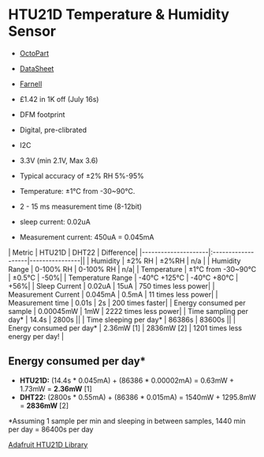 # HTU21D Temperature & Humidity Sensor

- [OctoPart](https://octopart.com/htu21d-measurement+specialties-30374934)
- [DataSheet](http://datasheet.octopart.com/HTU21D-Measurement-Specialites-datasheet-22149496.pdf)
- [Farnell](http://uk.farnell.com/measurement-specialties/htu21d/humidity-digital-3-rh-dfn-6/dp/2393536?CMP=GRHB-OCTOPART)


- £1.42 in 1K off (July 16s)
- DFM footprint
- Digital, pre-clibrated
- I2C
- 3.3V (min 2.1V, Max 3.6)
- Typical accuracy of ±2% RH 5%-95%
- Temperature:  ±1°C from -30~90°C.
- 2 - 15 ms measurement time (8-12bit)
- sleep current: 0.02uA
- Measurement current: 450uA = 0.045mA

| Metric              | HTU21D             | DHT22          | Difference|
|---------------------|:-------------------|----------------||
| Humidity            | ±2% RH             |  ±2%RH         | n/a |
| Humidity Range      | 0-100% RH          |  0-100% RH     | n/a|
| Temperature         | ±1°C from -30~90°C |  ±0.5°C        | -50%|
| Temperature Range   | -40°C +125°C       |  -40°C +80°C   | +56%|
| Sleep Current       | 0.02uA             |  15uA          | 750 times less power|
| Measurement Current | 0.045mA            |  0.5mA         | 11 times less power|
| Measurement time    | 0.01s              |  2s            | 200 times faster|
| Energy consumed per sample | 0.00045mW   |  1mW           | 2222 times less power|
| Time sampling per day* |  14.4s          |  2800s         ||
| Time sleeping per day* | 86386s          |  83600s        ||
| Energy consumed per day* | 2.36mW [1]    |  2836mW [2]    | 1201 times less energy per day! |

## Energy consumed per day*

- **HTU21D:** (14.4s * 0.045mA) + (86386 * 0.00002mA) = 0.63mW + 1.73mW = **2.36mW** [1]
- **DHT22:**  (2800s * 0.55mA) + (86386 * 0.015mA) = 1540mW + 1295.8mW = **2836mW**  [2]

\*Assuming 1 sample per min and sleeping in between samples, 1440 min per day = 86400s per day

[Adafruit HTU21D Library](https://github.com/adafruit/Adafruit_HTU21DF_Library)
